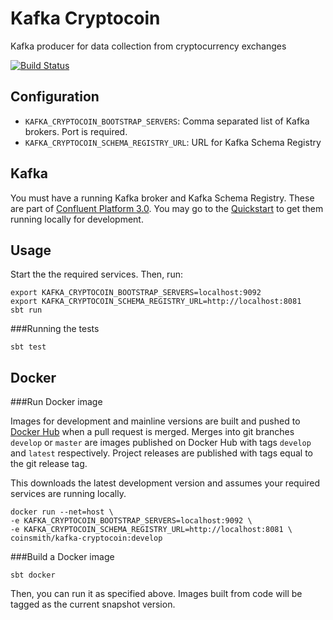Kafka Cryptocoin
================

Kafka producer for data collection from cryptocurrency exchanges

[![Build Status](https://travis-ci.org/blbradley/kafka-cryptocoin.svg?branch=develop)](https://travis-ci.org/blbradley/kafka-cryptocoin)


Configuration
-------------

* `KAFKA_CRYPTOCOIN_BOOTSTRAP_SERVERS`: Comma separated list of Kafka brokers. Port is required.
* `KAFKA_CRYPTOCOIN_SCHEMA_REGISTRY_URL`: URL for Kafka Schema Registry


Kafka
-----

You must have a running Kafka broker and Kafka Schema Registry.
These are part of [Confluent Platform 3.0](http://docs.confluent.io/3.0.0/index.html).
You may go to the [Quickstart](http://docs.confluent.io/3.0.0/quickstart.html)
to get them running locally for development.


Usage
-----

Start the the required services. Then, run:

    export KAFKA_CRYPTOCOIN_BOOTSTRAP_SERVERS=localhost:9092
    export KAFKA_CRYPTOCOIN_SCHEMA_REGISTRY_URL=http://localhost:8081
    sbt run

###Running the tests

    sbt test


Docker
------

###Run Docker image

Images for development and mainline versions are built and pushed to [Docker Hub](https://hub.docker.com/r/coinsmith/kafka-cryptocoin)
when a pull request is merged. Merges into git branches `develop` or `master` are
images published on Docker Hub with tags `develop` and `latest` respectively.
Project releases are published with tags equal to the git release tag.


This downloads the latest development version and assumes your required services
are running locally.

    docker run --net=host \
    -e KAFKA_CRYPTOCOIN_BOOTSTRAP_SERVERS=localhost:9092 \
    -e KAFKA_CRYPTOCOIN_SCHEMA_REGISTRY_URL=http://localhost:8081 \
    coinsmith/kafka-cryptocoin:develop


###Build a Docker image

    sbt docker

Then, you can run it as specified above. Images built from code will be tagged as the
current snapshot version.
